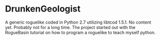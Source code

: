 # DrunkenGeologist

A generic roguelike coded in Python 2.7 utilizing libtcod 1.5.1. No content yet. Probably not for a long time. The project started out with the RogueBasin tutorial on how to program a roguelike to teach myself python.
